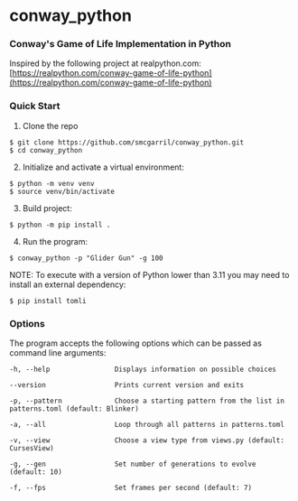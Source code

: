# conway_python

### Conway's Game of Life Implementation in Python


Inspired by the following project at realpython.com: [https://realpython.com/conway-game-of-life-python](https://realpython.com/conway-game-of-life-python)


### Quick Start

1. Clone the repo
  ```
  $ git clone https://github.com/smcgarril/conway_python.git
  $ cd conway_python
  ```

2. Initialize and activate a virtual environment:
  ```
  $ python -m venv venv
  $ source venv/bin/activate
  ```

3. Build project:
  ```
  $ python -m pip install .
  ```

4. Run the program:
  ```
  $ conway_python -p "Glider Gun" -g 100
  ```

NOTE: To execute with a version of Python lower than 3.11 you may need to install an external dependency:
  ```
  $ pip install tomli
  ```


### Options

The program accepts the following options which can be passed as command line arguments:

  ```
  -h, --help                Displays information on possible choices

  --version                 Prints current version and exits

  -p, --pattern             Choose a starting pattern from the list in patterns.toml (default: Blinker)

  -a, --all                 Loop through all patterns in patterns.toml

  -v, --view                Choose a view type from views.py (default: CursesView)

  -g, --gen                 Set number of generations to evolve (default: 10)

  -f, --fps                 Set frames per second (default: 7)
  ```